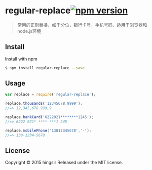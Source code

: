 # regular-replace[![npm version](https://badge.fury.io/js/regular-replace.svg)](https://badge.fury.io/js/regular-replace)

> 常用的正则替换，如千分位，银行卡号，手机号码，适用于浏览器和node.js环境

## Install

Install with [npm](https://www.npmjs.com/)

```sh
$ npm install regular-replace --save
```

## Usage

```js
var replace = require('regular-replace');

replace.thousands('12345678.9999');
//=> 12,345,678.999,9

replace.bankCard('6222021********1245');
//=> 6222 021* **** ***1 245

replace.mobilePhone('13812345678','-');
//=> 138-1234-5678
```
## License

Copyright © 2015 hingsir
Released under the MIT license.

